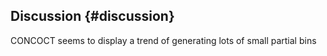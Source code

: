 ## Discussion {#discussion}

CONCOCT seems to display a trend of generating lots of small partial bins
